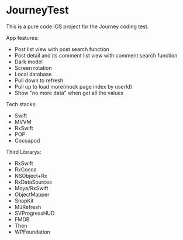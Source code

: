 # JourneyTest

This is a pure code iOS project for the Journey coding test.

App features:

* Post list view with post search function
* Post detail and its comment list view with comment search function
* Dark model
* Screen rotation
* Local database
* Pull down to refresh
* Pull up to load more(mock page index by userId)
* Show "no more data" when get all the values

Tech stacks:

* Swift
* MVVM
* RxSwift
* POP
* Cocoapod

Third Librarys:

* RxSwift
* RxCocoa
* NSObject+Rx
* RxDataSources
* Moya/RxSwift
* ObjectMapper
* SnapKit
* MJRefresh
* SVProgressHUD
* FMDB
* Then
* WPFoundation



